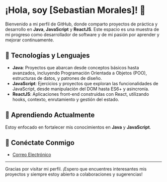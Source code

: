 # ¡Hola, soy [Sebastian Morales]! 👋

Bienvenido a mi perfil de GitHub, donde comparto proyectos de práctica y desarrollo en **Java**, **JavaScript** y **ReactJS**. Este espacio es una muestra de mi progreso como desarrollador de software y de mi pasión por aprender y mejorar continuamente.

## 🚀 Tecnologías y Lenguajes

- **Java**: Proyectos que abarcan desde conceptos básicos hasta avanzados, incluyendo Programación Orientada a Objetos (POO), estructuras de datos, y patrones de diseño.
- **JavaScript**: Ejercicios y proyectos que exploran las funcionalidades de JavaScript, desde manipulación del DOM hasta ES6+ y asincronía.
- **ReactJS**: Aplicaciones front-end construidas con React, utilizando hooks, contexto, enrutamiento y gestión del estado.

## 🌱 Aprendiendo Actualmente

Estoy enfocado en fortalecer mis conocimientos en **Java** y **JavaScript**.

## 🤝 Conéctate Conmigo

- [Correo Electrónico](mailto:sebascano08@gmail.com)

---

Gracias por visitar mi perfil. ¡Espero que encuentres interesantes mis proyectos y siempre estoy abierto a colaboraciones y sugerencias!
